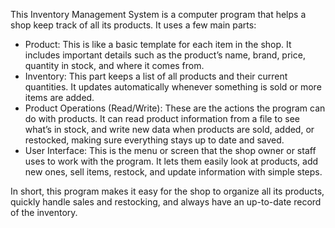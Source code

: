 This Inventory Management System is a computer program that helps a shop keep track of all its products. It uses a few main parts:

- Product: This is like a basic template for each item in the shop. It includes important details such as the product’s name, brand, price, quantity in stock, and where it comes from.
- Inventory: This part keeps a list of all products and their current quantities. It updates automatically whenever something is sold or more items are added.
- Product Operations (Read/Write): These are the actions the program can do with products. It can read product information from a file to see what’s in stock, and write new data when products are sold, added, or restocked, making sure everything stays up to date and saved.
- User Interface: This is the menu or screen that the shop owner or staff uses to work with the program. It lets them easily look at products, add new ones, sell items, restock, and update information with simple steps.

In short, this program makes it easy for the shop to organize all its products, quickly handle sales and restocking, and always have an up-to-date record of the inventory.
